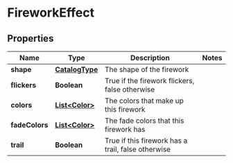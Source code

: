 
# FireworkEffect

## Properties
Name | Type | Description | Notes
------------ | ------------- | ------------- | -------------
**shape** | [**CatalogType**](CatalogType.md) | The shape of the firework | 
**flickers** | **Boolean** | True if the firework flickers, false otherwise | 
**colors** | [**List&lt;Color&gt;**](Color.md) | The colors that make up this firework | 
**fadeColors** | [**List&lt;Color&gt;**](Color.md) | The fade colors that this firework has | 
**trail** | **Boolean** | True if this firework has a trail, false otherwise | 



